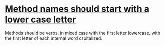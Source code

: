 # [Method names should start with a lower case letter](https://spotbugs.readthedocs.io/en/latest/bugDescriptions.html#NM_METHOD_NAMING_CONVENTION)

Methods should be verbs, in mixed case with the first letter lowercase, with the first letter of each internal word capitalized.
